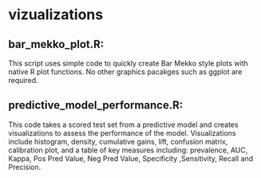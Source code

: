 # vizualizations

## bar_mekko_plot.R: 

This script uses simple code to quickly create Bar Mekko style plots with native R plot functions. No other graphics pacakges such as ggplot are required.

## predictive_model_performance.R: 

This code takes a scored test set from a predictive model and creates visualizations to assess the performance of the model. Visualizations include histogram, density, cumulative gains, lift, confusion matrix, calibration plot, and a table of key measures including: prevalence, AUC, Kappa, Pos Pred Value, Neg Pred Value, Specificity ,Sensitivity, Recall and Precision.
